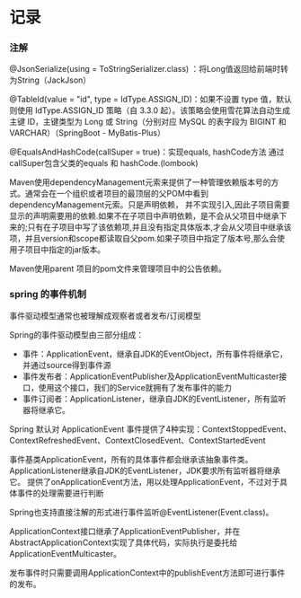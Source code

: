 # 记录

### 注解

@JsonSerialize(using = ToStringSerializer.class) ：将Long值返回给前端时转为String（JackJson）

@TableId(value = "id", type = IdType.ASSIGN_ID)：如果不设置 type 值，默认则使用 IdType.ASSIGN_ID 策略（自 3.3.0 起）。该策略会使用雪花算法自动生成主键 ID，主键类型为 Long 或 String（分别对应 MySQL 的表字段为 BIGINT 和 VARCHAR）（SpringBoot - MyBatis-Plus）

@EqualsAndHashCode(callSuper = true)：实现equals, hashCode方法 通过callSuper包含父类的equals 和 hashCode.(lombook)

Maven使用dependencyManagement元索来提供了一种管理依赖版本号的方式。通常会在一个组织或者项目的最顶层的父POM中看到dependencyManagement元索。只是声明依赖， 并不实现引入,因此子项目需要显示的声明需要用的依赖.如果不在子项目中声明依赖，是不会从父项目中继承下来的;只有在子项目中写了该依赖项,并且没有指定具体版本,才会从父项目中继承该项，并且version和scope都读取自父pom.如果子项目中指定了版本号,那么会使用子项目中指定的jar版本。

Maven使用parent 项目的pom文件来管理项目中的公告依赖。




### spring 的事件机制

事件驱动模型通常也被理解成观察者或者发布/订阅模型

Spring的事件驱动模型由三部分组成：

 - 事件：ApplicationEvent，继承自JDK的EventObject，所有事件将继承它，并通过source得到事件源
 - 事件发布者：ApplicationEventPublisher及ApplicationEventMulticaster接口，使用这个接口，我们的Service就拥有了发布事件的能力
 - 事件订阅者：ApplicationListener，继承自JDK的EventListener，所有监听器将继承它。


Spring 默认对 ApplicationEvent 事件提供了4种实现：ContextStoppedEvent、ContextRefreshedEvent、ContextClosedEvent、ContextStartedEvent

事件基类ApplicationEvent，所有的具体事件都会继承该抽象事件类。ApplicationListener继承自JDK的EventListener，JDK要求所有监听器将继承它。  提供了onApplicationEvent方法，用以处理ApplicationEvent，不过对于具体事件的处理需要进行判断

 Spring也支持直接注解的形式进行事件监听@EventListener(Event.class)。

ApplicationContext接口继承了ApplicationEventPublisher，并在AbstractApplicationContext实现了具体代码，实际执行是委托给ApplicationEventMulticaster。

发布事件时只需要调用ApplicationContext中的publishEvent方法即可进行事件的发布。

 




